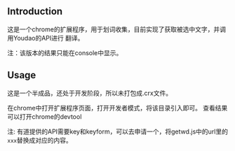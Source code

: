 ## Introduction

这是一个chrome的扩展程序，用于划词收集，目前实现了获取被选中文字，并调用Youdao的API进行
翻译。

注：该版本的结果只能在console中显示。

## Usage
这是一个半成品，还处于开发阶段，所以未打包成.crx文件。

在chrome中打开扩展程序页面，打开开发者模式，将该目录引入即可。 查看结果可以打开chrome的devtool

注: 有道提供的API需要key和keyform，可以去申请一个，将getwd.js中的url里的`xxx`替换成对应的内容。
